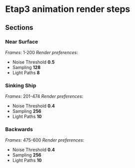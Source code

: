 # Etap3 animation render steps
## Sections
### Near Surface
_Frames_: 1-200
_Render preferences_:
- Noise Threshold **0.5**
- Sampling **128**
- Light Paths **8**

### Sinking Ship
_Frames_: 201-474
_Render preferences_:
- Noise Threshold **0.4**
- Sampling **256**
- Light Paths **10**

### Backwards
_Frames_: 475-600
_Render preferences_:
- Noise Threshold **0.4**
- Sampling **256**
- Light Paths **10**
